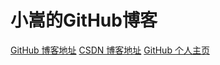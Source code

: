 # 小嵩的GitHub博客
[GitHub 博客地址](https://xiaosong520.github.io/blog/)
[CSDN 博客地址](http://blog.csdn.net/qq_22393017)
[GitHub 个人主页](https://xiaosong520.github.io/blog/)
